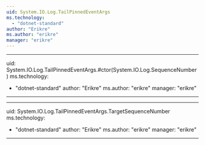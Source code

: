 ```yaml
---
uid: System.IO.Log.TailPinnedEventArgs
ms.technology: 
  - "dotnet-standard"
author: "Erikre"
ms.author: "erikre"
manager: "erikre"
---
```


---
uid: System.IO.Log.TailPinnedEventArgs.#ctor(System.IO.Log.SequenceNumber)
ms.technology: 
  - "dotnet-standard"
author: "Erikre"
ms.author: "erikre"
manager: "erikre"
---

---
uid: System.IO.Log.TailPinnedEventArgs.TargetSequenceNumber
ms.technology: 
  - "dotnet-standard"
author: "Erikre"
ms.author: "erikre"
manager: "erikre"
---
